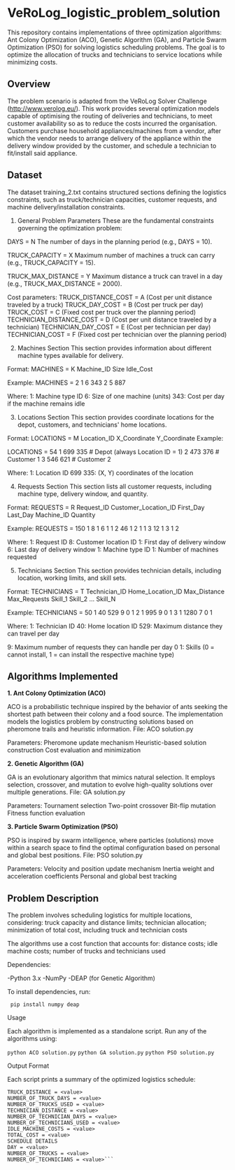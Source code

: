 # VeRoLog_logistic_problem_solution 
This repository contains implementations of three optimization algorithms: Ant Colony Optimization (ACO), Genetic Algorithm (GA), and Particle Swarm Optimization (PSO) for solving logistics scheduling problems. The goal is to optimize the allocation of trucks and technicians to service locations while minimizing costs.

## Overview
The problem scenario is adapted from the VeRoLog Solver Challenge (http://www.verolog.eu/).  This work provides several optimization models capable of optimising the routing of deliveries and technicians, to meet customer availability so as to reduce the costs incurred the organisation. Customers purchase household appliances/machines from a vendor, after which the vendor needs to arrange delivery of the appliance within the delivery window provided by the customer, and schedule a technician to fit/install said appliance.

## Dataset
The dataset training_2.txt contains structured sections defining the logistics constraints, such as truck/technician capacities, customer requests, and machine delivery/installation constraints.

1. General Problem Parameters
These are the fundamental constraints governing the optimization problem:

DAYS = N
The number of days in the planning period (e.g., DAYS = 10).

TRUCK_CAPACITY = X
Maximum number of machines a truck can carry (e.g., TRUCK_CAPACITY = 15).

TRUCK_MAX_DISTANCE = Y
Maximum distance a truck can travel in a day (e.g., TRUCK_MAX_DISTANCE = 2000).

Cost parameters:
TRUCK_DISTANCE_COST = A (Cost per unit distance traveled by a truck)
TRUCK_DAY_COST = B (Cost per truck per day)
TRUCK_COST = C (Fixed cost per truck over the planning period)
TECHNICIAN_DISTANCE_COST = D (Cost per unit distance traveled by a technician)
TECHNICIAN_DAY_COST = E (Cost per technician per day)
TECHNICIAN_COST = F (Fixed cost per technician over the planning period)

2. Machines Section
This section provides information about different machine types available for delivery.

Format:
MACHINES = K
Machine_ID  Size  Idle_Cost

Example:
MACHINES = 2
1 6 343
2 5 887

Where:
1: Machine type ID
6: Size of one machine (units)
343: Cost per day if the machine remains idle

3. Locations Section
This section provides coordinate locations for the depot, customers, and technicians' home locations.

Format:
LOCATIONS = M
Location_ID  X_Coordinate  Y_Coordinate
Example:

LOCATIONS = 54
1 699 335  # Depot (always Location ID = 1)
2 473 376  # Customer 1
3 546 621  # Customer 2

Where:
1: Location ID
699 335: (X, Y) coordinates of the location

4. Requests Section
This section lists all customer requests, including machine type, delivery window, and quantity.

Format:
REQUESTS = R
Request_ID  Customer_Location_ID  First_Day  Last_Day  Machine_ID  Quantity

Example:
REQUESTS = 150
1 8 1 6 1 1
2 46 1 2 1 1
3 12 1 3 1 2

Where:
1: Request ID
8: Customer location ID
1: First day of delivery window
6: Last day of delivery window
1: Machine type ID
1: Number of machines requested

5. Technicians Section
This section provides technician details, including location, working limits, and skill sets.

Format:
TECHNICIANS = T
Technician_ID  Home_Location_ID  Max_Distance  Max_Requests  Skill_1  Skill_2 ... Skill_N

Example:
TECHNICIANS = 50
1 40 529 9 0 1
2 1 995 9 0 1
3 1 1280 7 0 1

Where:
1: Technician ID
40: Home location ID
529: Maximum distance they can travel per day

9: Maximum number of requests they can handle per day
0 1: Skills (0 = cannot install, 1 = can install the respective machine type)

## Algorithms Implemented

**1. Ant Colony Optimization (ACO)**

ACO is a probabilistic technique inspired by the behavior of ants seeking the shortest path between their colony and a food source. The implementation models the logistics problem by constructing solutions based on pheromone trails and heuristic information. File: ACO solution.py

Parameters:
Pheromone update mechanism
Heuristic-based solution construction
Cost evaluation and minimization


**2. Genetic Algorithm (GA)**

GA is an evolutionary algorithm that mimics natural selection. It employs selection, crossover, and mutation to evolve high-quality solutions over multiple generations. File: GA solution.py

Parameters:
Tournament selection
Two-point crossover
Bit-flip mutation
Fitness function evaluation



**3. Particle Swarm Optimization (PSO)**

PSO is inspired by swarm intelligence, where particles (solutions) move within a search space to find the optimal configuration based on personal and global best positions. File: PSO solution.py

Parameters:
Velocity and position update mechanism
Inertia weight and acceleration coefficients
Personal and global best tracking

## Problem Description

The problem involves scheduling logistics for multiple locations, considering: truck capacity and distance limits; technician allocation; minimization of total cost, including truck and technician costs

The algorithms use a cost function that accounts for: distance costs; idle machine costs; number of trucks and technicians used

Dependencies:

-Python 3.x
-NumPy
-DEAP (for Genetic Algorithm)

To install dependencies, run:

``` pip install numpy deap```

Usage

Each algorithm is implemented as a standalone script.
Run any of the algorithms using:

```python ACO solution.py```
```python GA solution.py```
```python PSO solution.py```

Output Format

Each script prints a summary of the optimized logistics schedule:

```SOLUTION SUMMARY:
TRUCK_DISTANCE = <value>
NUMBER_OF_TRUCK_DAYS = <value>
NUMBER_OF_TRUCKS_USED = <value>
TECHNICIAN_DISTANCE = <value>
NUMBER_OF_TECHNICIAN_DAYS = <value>
NUMBER_OF_TECHNICIANS_USED = <value>
IDLE_MACHINE_COSTS = <value>
TOTAL_COST = <value>
SCHEDULE DETAILS
DAY = <value>
NUMBER_OF_TRUCKS = <value>
NUMBER_OF_TECHNICIANS = <value>```
